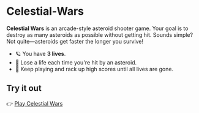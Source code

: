 # Celestial-Wars

**Celestial Wars** is an arcade-style asteroid shooter game. Your goal is to destroy as many asteroids as possible without getting hit. Sounds simple? Not quite—asteroids get faster the longer you survive!

- 🪐 You have **3 lives**.
- 🚀 Lose a life each time you're hit by an asteroid.
- 🎯 Keep playing and rack up high scores until all lives are gone.

## Try it out

👉 [Play Celestial Wars](<https://main.dh3dbya5is7xi.amplifyapp.com/>)

 
